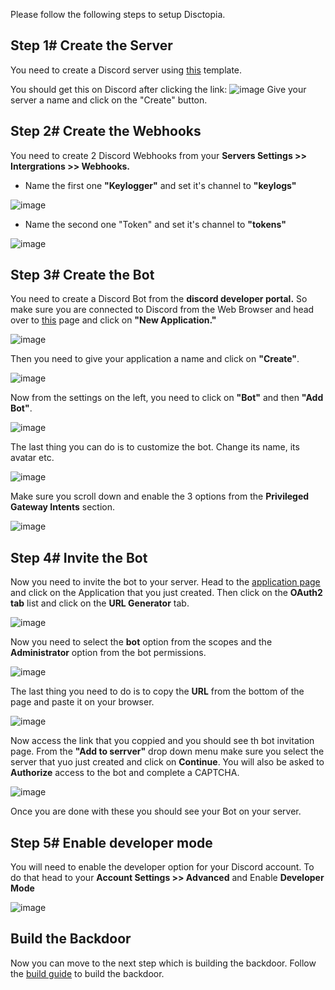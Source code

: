 Please follow the following steps to setup Disctopia.

 ## Step 1# Create the Server

You need to create a Discord server using [this](https://discord.com/template/XFNKt38yzXKC) template.

You should get this on Discord after clicking the link:
![image](https://i.ibb.co/WczCgPZ/Capture.png)
Give your server a name and click on the "Create" button.

## Step 2# Create the Webhooks

You need to create 2 Discord Webhooks from your **Servers Settings >> Intergrations >> Webhooks.**

- Name the first one **"Keylogger"** and set it's channel to **"keylogs"**

![image](https://i.ibb.co/RBmNS3K/Capture.png)

- Name the second one "Token" and set it's channel to **"tokens"**

![image](https://i.ibb.co/wccPgCx/Capture.png)

## Step 3# Create the Bot

 You need to create a Discord Bot from the **discord developer portal.** So make sure you are connected to Discord from the Web Browser and head over to [this](https://discordapp.com/developers/applications/me) page and click on **"New Application."**

![image](https://i.ibb.co/JKg1Y9c/Capture.png)

Then you need to give your application a name and click on **"Create"**.

![image](https://i.ibb.co/W5BhCvv/Capture.png)

Now from the settings on the left, you need to click on **"Bot"** and then **"Add Bot"**.

![image](https://i.ibb.co/zSm3Jsz/Capture.png)

The last thing you can do is to customize the bot. Change its name, its avatar etc.

![image](https://i.ibb.co/b3YJmBq/Capture.png)

Make sure you scroll down and enable the 3 options from the **Privileged Gateway Intents** section.

![image](https://i.ibb.co/f2P9KgQ/Capture.png)

## Step 4# Invite the Bot

Now you need to invite the bot to your server. Head to the [application page](https://discord.com/developers/applications) and click on the Application that you just created. Then click on the **OAuth2 tab** list and click on the **URL Generator** tab.

![image](https://i.ibb.co/x65JKxm/Capture.png)

Now you need to select the **bot** option from the scopes and the **Administrator** option from the bot permissions.

![image](https://i.ibb.co/qYVftpR/Capture.png)

The last thing you need to do is to copy the **URL** from the bottom of the page and paste it on your browser.

![image](https://i.ibb.co/FWGSXqS/Capture.png)

Now access the link that you coppied and you should see th bot invitation page. From the **"Add to serrver"** drop down menu make sure you select the server that yuo just created and click on **Continue**. You will also be asked to **Authorize** access to the bot and complete a CAPTCHA.

![image](https://i.ibb.co/hgqLsVB/Capture.png)

Once you are done with these you should see your Bot on your server.


## Step 5# Enable developer mode

You will need to enable the developer option for your Discord account. To do that head to your **Account Settings >> Advanced** and Enable **Developer Mode**

![image](https://i.ibb.co/BKnvn8H/Discord-Web-Enable-Developer-Mode.png)


## Build the Backdoor

Now you can move to the next step which is building the backdoor. Follow the [build guide](BUILD.md) to build the backdoor.